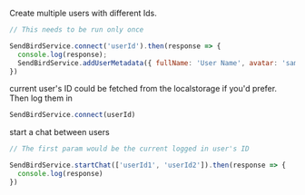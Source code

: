 Create multiple users with different Ids.
```javascript
// This needs to be run only once

SendBirdService.connect('userId').then(response => {
  console.log(response);
  SendBirdService.addUserMetadata({ fullName: 'User Name', avatar: 'sample avatar url'})
})
```

current user's ID could be fetched from the localstorage if you'd prefer. Then log them in 
```javascript
SendBirdService.connect(userId)
```

start a chat between users
```javascript
// The first param would be the current logged in user's ID

SendBirdService.startChat(['userId1', 'userId2']).then(response => {
  console.log(response)
})
```